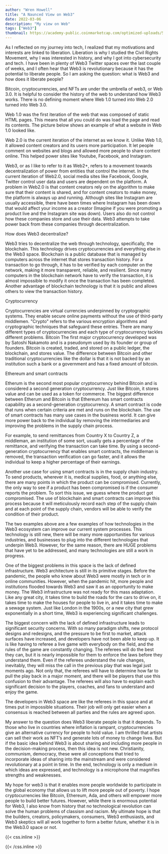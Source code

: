 ```yaml
---
author: "Wren Howell"
title: "A Naunced View on Web3"
date: 2022-03-06
description: "My view on Web"
tags: ["Web3"]
thumbnail: https://academy-public.coinmarketcap.com/optimized-uploads/559ebb4592094a2cad06aa5655510a2b.png
---
```

As I reflected on my journey into tech, I realized that my motivations and interests are linked to liberation. Liberation is why I studied the Civil Rights Movement, why I was interested in history, and why I got into cybersecurity and tech. I have been in plenty of Web3 Twitter spaces over the last couple of weeks, and I often hear that Web3 is revolutionary because it has the potential to liberate people. So I am asking the question: what is Web3 and how does it liberate people?

Bitcoin, cryptocurrencies, and NFTs are under the umbrella of web3, or Web 3.0. It is helpful to consider the history of the web to understand how Web3 works. There is no defining moment where Web 1.0 turned into Web 2.0 turned into Web 3.0. 

Web 1.0 was the first iteration of the web that was composed of static HTML pages. This means that all you could do was load the page and read its contents. The picture below shows an example of what a website in Web 1.0 looked like.


Web 2.0 is the current iteration of the internet as we know it. Unlike Web 1.0, it allowed content creators and its users more participation. It let people comment on websites and blogs and allowed more people to share content online. This helped power sites like Youtube, Facebook, and Instagram. 

Web3, or as I like to refer to it as Web2+, refers to a movement towards decentralization of power from entities that control the internet. In the current iteration of Web2.0, social media sites like Facebook, Google, Twitter control user data and users are dependent on the platform. A problem in Web2.0 is that content creators rely on the algorithm to make sure that their content is shared, and for content creators to make money, the platform is always up and running. Although sites like Instagram are usually accessible, there have been times where Instagram has been down that would affect your income as a creator (Imagine if you were promoting a product live and the Instagram site was down). Users also do not control how these companies store and use their data. Web3 attempts to take power back from these companies through decentralization. 

How does Web3 decentralize?

Web3 tries to decentralize the web through technology, specifically, the blockchain. This technology drives cryptocurrencies and everything else in the Web3 space. Blockchain is a public database that is managed by computers across the internet that stores transaction history. For a transaction to go through, it has to be verified by each computer on the network, making it more transparent, reliable, and resilient. Since many computers in the blockchain network have to verify the transaction, it is almost impossible to modify it once the transaction has been completed. Another advantage of blockchain technology is that it is public and allows others to view the transaction history. 



Cryptocurrency

Cryptocurrencies are virtual currencies underpinned by cryptographic systems. They enable secure online payments without the use of third-party middlemen. "Crypto" refers to the various encryption algorithms and cryptographic techniques that safeguard these entries. There are many different types of cryptocurrencies and each type of cryptocurrency tackles different problems. 
Bitcoin 
The first major cryptocurrency developed was by Satoshi Nakamoto and is a pseudonym used by its founder or group of founders. Bitcoin is created, traded, and stored on a public ledger, the blockchain, and stores value. The difference between Bitcoin and other traditional cryptocurrencies like the dollar is that it is not backed by an institution such a bank or a government and has a fixed amount of bitcoin. 

Ethereum and smart contracts

Etherum is the second most popular cryptocurrency behind Bitcoin and is considered a second generation cryptocurrency. Just like Bitcoin, it stores value and can be used as a token for commerce. The biggest difference between Etherum and Bitcoin is that Ethereum has smart contracts capability as a second-generation cryptocurrency. A smart contract is code that runs when certain criteria are met and runs on the blockchain. The use of smart contracts has many use cases in the business world. It can give more power back to the individual by removing the intermediaries and improving the problems in the supply chain process. 

For example, to send remittances from Country X to Country Z, a middleman, an institution of some sort, usually gets a percentage of the remittance, and verifying the transaction can take time. By using a second-generation cryptocurrency that enables smart contracts, the middleman is removed, the transaction verification can go faster, and it allows the individual to keep a higher percentage of their earnings. 

Another use case for using smart contracts is in the supply chain industry. To send products, wherever it is, medical supplies, food, or anything else, there are many points in which the product can be compromised. Currently, the only way to see if a product has been compromised is if the consumer reports the problem. To sort this issue, we guess where the product got compromised. The use of blockchain and smart contracts can improve this process because it will meticulously record each step of the supply chain and at each point of the supply chain, vendors will be able to verify the condition of their product. 

The two examples above are a few examples of how technologies in the Web3 ecosystem can improve our current system processes. This technology is still new, there will be many more opportunities for various industries, and businesses to plug into the different technologies that underpin Web3. However, for the same reason, there are HUGE problems that have yet to be addressed, and many technologies are still a work in progress. 

One of the biggest problems in this space is the lack of defined infrastructure. Web3 architecture is still in its primitive stages. Before the pandemic, the people who knew about Web3  were mostly in tech or in online communities. However, when the pandemic hit, more people and institutions flooded towards Web3 and saw it as an opportunity to make money. The Web3 infrastructure was not ready for this mass adaptation. Like any great city, it takes time to build the roads for the cars to drive on, it takes time to make the houses for people to live in, and it takes time to make a sewage system. Just like London in the 1900s, or a new city that grew exponentially in a short time, Web3 is experiencing significant challenges. 

The biggest concern with the lack of defined infrastructure leads to significant security concerns. With so many paradigm shifts, new protocol designs and redesigns, and the pressure to be first to market, attack surfaces have increased, and developers have not been able to keep up. It is like having to referee a live game with everybody on the field, and the rules of the game are constantly changing. The referees will do the best they can, but it is nearly impossible for them to enforce the laws before they understand them. Even if the referees understand the rule changes, inevitably, they will miss the call in the previous play that was legal just moments ago. Not only that, the referees will have to determine how far to pull the play back in a major moment, and there will be players that use this confusion to their advantage. The referees will also have to explain each significant decision to the players, coaches, and fans to understand and enjoy the game. 

The developers in Web3 space are like the referees in this space and at times put in impossible situations. Their job will only get easier when a consensus is reached between all parties and the rules are agreed upon.

My answer to the question does Web3 liberate people is that it depends. To those who live in countries where inflation is rampant, cryptocurrencies give an alternative currency for people to hold value. I am thrilled that artists can sell their work as NFT’s and generate lots of money to change lives. But if the basic idea behind Web3 is about sharing and including more people in the decision-making process, then this idea is not new. Christianity, communism, democracy, these were all conceptions that tried to incorporate ideas of sharing into the mainstream and were considered revolutionary at a point in time. In the end, technology is only a medium in which ideas are expressed, and technology is a microphone that magnifies strengths and weaknesses. 

My hope for web3 is that it enables more people worldwide to participate in the global economy that allows us to lift more people out of poverty. I hope cryptocurrencies like Bitcoin, Ethereum, Ada, and others will empower more people to build better futures. However, while there is enormous potential for Web3, I also know from history that no technological revolution can solve the human problems of classism and racism. My ultimate hope is that the builders, creators, policymakers, consumers, Web3 enthusiasts, and Web3 skeptics will all work together to form a better future, whether it is in the Web3.0 space or not. 




{{< css.inline >}}

<style>
.emojify {
	font-family: Apple Color Emoji, Segoe UI Emoji, NotoColorEmoji, Segoe UI Symbol, Android Emoji, EmojiSymbols;
	font-size: 2rem;
	vertical-align: middle;
}
@media screen and (max-width:650px) {
  .nowrap {
    display: block;
    margin: 25px 0;
  }
}
</style>

{{< /css.inline >}}
